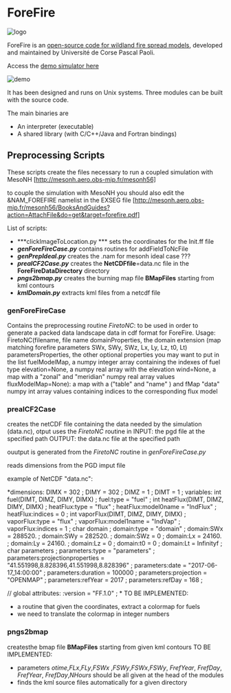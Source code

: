 # ForeFire

![logo](./doc/forefire.jpg)

ForeFire is an [open-source code for wildland fire spread models](https://www.researchgate.net/publication/278769168_ForeFire_open-source_code_for_wildland_fire_spread_models), developed and maintained by Université de Corse Pascal Paoli.

Access the [demo simulator here](http://forefire.univ-corse.fr/sim/dev/)

![demo](./doc/sim-forefire.jpg)


It has been designed and runs on Unix systems. Three modules can be built with the source code.

The main binaries are  
  - An interpreter (executable)
  - A shared library (with C/C++/Java and Fortran bindings)

##  Preprocessing Scripts

These scripts create the files necessary to run a coupled simulation with MesoNH [http://mesonh.aero.obs-mip.fr/mesonh56]

to couple the simulation with MesoNH you should also edit the &NAM_FOREFIRE namelist in the EXSEG file [http://mesonh.aero.obs-mip.fr/mesonh56/BooksAndGuides?action=AttachFile&do=get&target=forefire.pdf] 

List of scripts:
- ***clickImageToLocation.py *** sets the coordinates for the Init.ff file 
- ***genForeFireCase.py*** contains routines for  addFieldToNcFile
- ***genPrepIdeal.py*** creates the  .nam for mesonh ideal case ???
- ***prealCF2Case.py*** creates the **NetCDFfile**=data.nc file in the **ForeFireDataDirectory** directory
- ***pngs2bmap.py*** creates the burning map file **BMapFiles** starting from kml contours
- ***kmlDomain.py*** extracts kml files from a netcdf file

### genForeFireCase

Contains the preprocessing routine *FiretoNC*:
to be used in order to generate a packed data landscape data in cdf format for ForeFire.
Usage: FiretoNC(filename, file name
         domainProperties, the domain extension (map matching forefire parameters SWx, SWy, SWz, Lx, Ly, Lz, t0, Lt)
     parametersProperties, the other optional properties you may want to put in the list
             fuelModelMap, a numpy integer array containing the indexes of fuel type
           elevation=None, a numpy real array with the elevation
                wind=None, a map with a "zonal" and "meridian" numpy real array values
       fluxModelMap=None): a map with a ("table" and "name" ) and fMap "data" numpy int array values containing indices to the corresponding flux model
 
### prealCF2Case

creates the netCDF file containing the data needed by the simulation (data.nc), otput uses the *FiretoNC* routine in 
INPUT: the pgd file at the specified path
OUTPUT: the data.nc file at the specified path

ouutput is generated from the *FiretoNC* routine in *genForeFireCase.py*

reads dimensions from the PGD imput file

example of NetCDF "data.nc":

*dimensions:
	DIMX = 302 ;
	DIMY = 302 ;
	DIMZ = 1 ;
	DIMT = 1 ;
variables:
	int fuel(DIMT, DIMZ, DIMY, DIMX) ;
		fuel:type = "fuel" ;
	int heatFlux(DIMT, DIMZ, DIMY, DIMX) ;
		heatFlux:type = "flux" ;
		heatFlux:model0name = "IndFlux" ;
		heatFlux:indices = 0 ;
	int vaporFlux(DIMT, DIMZ, DIMY, DIMX) ;
		vaporFlux:type = "flux" ;
		vaporFlux:model1name = "IndVap" ;
		vaporFlux:indices = 1 ;
	char domain ;
		domain:type = "domain" ;
		domain:SWx = 288520. ;
		domain:SWy = 282520. ;
		domain:SWz = 0 ;
		domain:Lx = 24160. ;
		domain:Ly = 24160. ;
		domain:Lz = 0 ;
		domain:t0 = 0 ;
		domain:Lt = Infinityf ;
	char parameters ;
		parameters:type = "parameters" ;
		parameters:projectionproperties = "41.551998,8.828396,41.551998,8.828396" ;
		parameters:date = "2017-06-17_14:00:00" ;
		parameters:duration = 100000 ;
		parameters:projection = "OPENMAP" ;
		parameters:refYear = 2017 ;
		parameters:refDay = 168 ;

// global attributes:
		:version = "FF.1.0" ;
*
TO BE IMPLEMENTED:
- a routine that given the coordinates, extract a colormap for fuels
- we need to translate the colormap in integer numbers

### pngs2bmap 
createsthe bmap file **BMapFiles** starting from given kml contours
TO BE IMPLEMENTED:
- parameters *otime*,*FLx*,*FLy*,*FSWx* ,*FSWy*,*FSWx*,*FSWy*, *FrefYear*, *FrefDay*, *FrefYear*, *FrefDay*,*NHours* should be all given at the head of the modules
- finds the kml source files automatically for a given directory 

```
